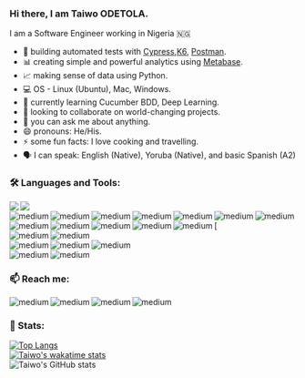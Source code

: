 ### Hi there, I am Taiwo ODETOLA.

I am a Software Engineer working in Nigeria 🇳🇬 

- 🔭 building automated tests with [Cypress](cypress.io),[K6](k6.io), [Postman](postman.com).
- 📊 creating simple and powerful analytics using [Metabase](https://www.metabase.com).
- 📈 making sense of data using Python.
- 💻 OS - Linux (Ubuntu), Mac, Windows. 
- 🌱 currently learning Cucumber BDD, Deep Learning.
- 👯 looking to collaborate on world-changing projects.
- 💬 you can ask me about anything.
- 😄 pronouns: He/His.
- ⚡ some fun facts: I love cooking and travelling.
- 🗣️ I can speak: English (Native), Yoruba (Native), and basic Spanish (A2)



### 🛠 Languages and Tools: 

<img align="left" src="https://img.shields.io/badge/GitHub-100000?style=flat&logo=github&logoColor=white" />
<img align="left" src="https://img.shields.io/badge/Kaggle-20BEFF?style=flat&logo=Kaggle&logoColor=white" />
<br/>

<img align="left" alt="medium" src="https://img.shields.io/badge/Python-3776AB?style=for-the-badge&logo=python&logoColor=white" />
<img align="left" alt="medium" src="https://img.shields.io/badge/JavaScript-323330?style=for-the-badge&logo=javascript&logoColor=F7DF1E" />
<img align="left" alt="medium" src="https://img.shields.io/badge/scikit_learn-F7931E?style=for-the-badge&logo=scikit-learn&logoColor=white" />
<img align="left" alt="medium" src="https://img.shields.io/badge/Pandas-2C2D72?style=for-the-badge&logo=pandas&logoColor=white" />
<img align="left" alt="medium" src="https://img.shields.io/badge/Jupyter-F37626.svg?&style=for-the-badge&logo=Jupyter&logoColor=white" />
<img align="left" alt="medium" src="https://img.shields.io/badge/DJANGO-REST-ff1709?style=for-the-badge&logo=django&logoColor=white&color=ff1709&labelColor=gray" />
<img align="left" alt="medium" src="https://img.shields.io/badge/conda-342B029.svg?&style=for-the-badge&logo=anaconda&logoColor=white" />

<br/>
[<img align="left" alt="medium" src="https://img.shields.io/badge/Postman-FF6C37?style=for-the-badge&logo=Postman&logoColor=white" />
<img align="left" alt="medium" src="https://img.shields.io/badge/Jenkins-D24939?style=for-the-badge&logo=Jenkins&logoColor=white" />
<img align="left" alt="medium" src="https://img.shields.io/badge/Cypress-17202C?style=for-the-badge&logo=cypress&logoColor=white" />
<img align="left" alt="medium" src="https://img.shields.io/badge/GitHub_Actions-2088FF?style=for-the-badge&logo=github-actions&logoColor=white" />
<img align="left" alt="medium" src="https://img.shields.io/badge/Selenium-43B02A?style=for-the-badge&logo=Selenium&logoColor=white" />
<br/>

<img align="left" alt="medium" src="https://img.shields.io/badge/PostgreSQL-316192?style=for-the-badge&logo=postgresql&logoColor=white" />
<img align="left" alt="medium" src="https://img.shields.io/badge/MySQL-00000F?style=for-the-badge&logo=mysql&logoColor=white" />
<br/>

<img align="left" alt="medium" src="https://img.shields.io/badge/Slack-4A154B?style=for-the-badge&logo=slack&logoColor=white" />
<img align="left" alt="medium" src="https://img.shields.io/badge/Zoom-2D8CFF?style=for-the-badge&logo=zoom&logoColor=white" />
<img align="left" alt="medium" src="https://img.shields.io/badge/Google%20Meet-32A350?style=for-the-badge&logo=google-meet&logoColor=white" />
<br/>

<img align="left" alt="medium" src="https://img.shields.io/badge/Ubuntu-E95420?style=for-the-badge&logo=ubuntu&logoColor=white" />
<img align="left" alt="medium" src="https://img.shields.io/badge/Windows-0078D6?style=for-the-badge&logo=windows&logoColor=white" />
<br/>

### 📫 Reach me: 
[<img align="left" alt="medium" src="https://img.shields.io/badge/Twitter-1DA1F2?style=for-the-badge&logo=twitter&logoColor=white" />][Twitter]
[<img align="left" alt="medium" src="https://img.shields.io/badge/Instagram-E4405F?style=for-the-badge&logo=instagram&logoColor=white" />][Instagram]
[<img align="left" alt="medium" src="https://img.shields.io/badge/Facebook-1877F2?style=for-the-badge&logo=facebook&logoColor=white" />][Facebook]
[<img align="left" alt="medium" src="https://img.shields.io/badge/LinkedIn-0077B5?style=for-the-badge&logo=linkedin&logoColor=white" />][LinkedIn]
<br/>


### 💪 Stats: 
[![Top Langs](https://github-readme-stats.vercel.app/api/top-langs/?username=odetolataiwo&layout=compact&theme=dark)](https://github.com/odetolataiwo/github-readme-stats)\
[![Taiwo's wakatime stats](https://github-readme-stats.vercel.app/api/wakatime?username=odetolataiwo&theme=dark)](https://github.com/odetolataiwo/github-readme-stats)\
![Taiwo's GitHub stats](https://github-readme-stats.vercel.app/api?username=odetolataiwo&theme=dark&show_icons=true)


[Twitter]: https://twitter.com/odetolataiwo
[Instagram]: https://instagram.com/odetolataiwo
[Facebook]: https://facebook.com/odetolat1
[LinkedIn]: https://linkedin.com/in/odetolataiwo

